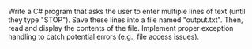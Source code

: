 Write a C# program that asks the user to enter multiple lines of text (until they type "STOP"). Save these lines into a file named "output.txt". 
Then, read and display the contents of the file. Implement proper exception handling to catch potential errors (e.g., file access issues).
